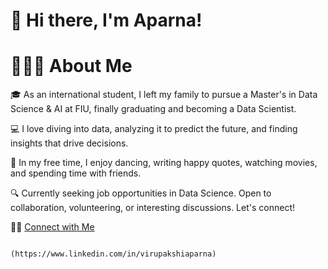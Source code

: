 # 👋  Hi there, I'm Aparna!

# 👨🏻‍💻  About Me

  🎓 As an international student, I left my family to pursue a Master's in Data Science & AI at FIU, finally graduating and becoming a Data Scientist.
  
  💻 I love diving into data, analyzing it to predict the future, and finding insights that drive decisions.
  
  💃 In my free time, I enjoy dancing, writing happy quotes, watching movies, and spending time with friends.
  
  🔍 Currently seeking job opportunities in Data Science. Open to collaboration, volunteering, or interesting discussions. Let's connect!



🤝🏻  [Connect with Me](https://www.linkedin.com/in/virupakshiaparna/)


                                                    (https://www.linkedin.com/in/virupakshiaparna)


